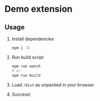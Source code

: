 # Demo extension

## Usage

1. Install dependencies

    ```bash
    npm i -D
    ```
1. Run build script

    ```bash
    npm run watch
    # or
    npm run build
    ```

1. Load `/dist` as unpacked in your browser.
1. Success!

